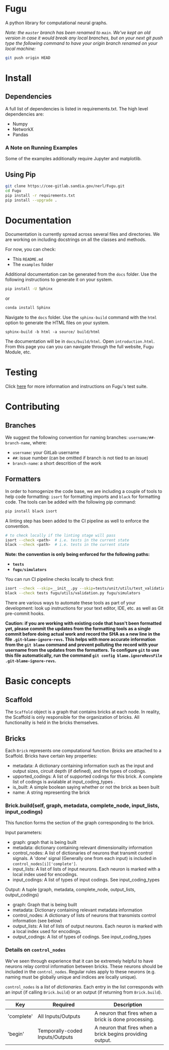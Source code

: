 # Fugu
A python library for computational neural graphs.

_Note: the `master` branch has been renamed to `main`. We've kept an old version in case it would break any local branches, but on your next git push type the following command to have your origin branch renamed on your local machine:_
```bash
git push origin HEAD
```

# Install

## Dependencies
A full list of dependencies is listed in requirements.txt.  The high level dependencies are:

- Numpy
- NetworkX
- Pandas

### A Note on Running Examples

Some of the examples additionally require Jupyter and matplotlib.


## Using Pip
```bash
git clone https://cee-gitlab.sandia.gov/nerl/Fugu.git
cd Fugu
pip install -r requirements.txt
pip install --upgrade .
```

# Documentation
Documentation is currently spread across several files and directories.  We are working on including docstrings on all the classes and methods.

For now, you can check:
- This `README.md`
- The `examples` folder


Additional documentation can be generated from the `docs` folder. Use the following instructions to generate it on your system.

```bash
pip install -U Sphinx
```
or
```bash
conda install Sphinx
```

Navigate to the `docs` folder.  Use the `sphinx-build` command with the `html` option to generate the HTML files on your system.
```
sphinx-build -b html -a source/ build/html
```
The documentation will be in `docs/build/html`.
Open `introduction.html`.  From this page you can you can navigate through the full website, Fugu Module, etc.

# Testing

Click [here](tests/README.md) for more information and instructions on Fugu's test suite.

# Contributing

## Branches

We suggest the following convention for naming branches: `username/##-branch-name`, where:
- `username`: your GitLab username
- `##`: issue number (can be omitted if branch is not tied to an issue)
- `branch-name`: a short descrition of the work

## Formatters

In order to homogenize the code base, we are including a couple of tools to help code formatting: `isort` for formatting imports and `black` for formatting code. The tools can be added with the following pip command:
```bash
pip install black isort
```

A linting step has been added to the CI pipeline as well to enforce the convention.
```bash
# to check locally if the linting stage will pass
isort --check <path>  # i.e. tests in the current state
black --check <path>  # i.e. tests in the current state
```

__Note: the convention is only being enforced for the following paths:__
- __`tests`__
- __`fugu/simulators`__

You can run CI pipeline checks locally to check first:
```bash
isort --check --skip=__init__.py --skip=tests/unit/utils/test_validation.py --filter-files tests fugu/utils/validation.py fugu/simulators
black --check tests fugu/utils/validation.py fugu/simulators
```

There are various ways to automate these tools as part of your development: look up instructions for your text editor, IDE, etc. as well as Git pre-commit hooks.

__Caution: if you are working with existing code that hasn't been formatted yet, please commit the updates from the formatting tools as a single commit before doing actual work and record the SHA as a new line in the file `.git-blame-ignore-revs`. This helps with more accurate information from the `git blame` command and prevent polluting the record with your username from the updates from the formatters. To configure `git` to use this file automatically, run the command `git config blame.ignoreRevsFile .git-blame-ignore-revs`.__

# Basic concepts

## Scaffold

The `Scaffold` object is a graph that contains bricks at each node.  In reality, the Scaffold is only responsible for the organization of bricks.  All functionality is held in the bricks themselves.


## Bricks

Each `Brick` represents one computational function.  Bricks are attached to a Scaffold.  Bricks have certain key properties:

- metadata:  A dictionary containing information such as the input and output sizes, circuit depth (if defined), and the types of codings.
- upported_codings:  A list of supported codings for this brick. A complete list of codings is avialable at input_coding_types .
- is_built:  A simple boolean saying whether or not the brick as been built
- name: A string representing the brick

### Brick.build(self, graph, metadata, complete_node, input_lists, input_codings)

This function forms the section of the graph corresponding to the brick.

Input parameters:
- graph: graph that is being built
- metadata: dictionary containing relevant dimensionality information
- control_nodes: A list of dictionaries of neurons that transmit control signals. A 'done' signal (Generally one from each input) is included in `control_nodes[i]['complete']`.
- input_lists: A list of lists of input neurons.  Each neuron is marked with a local index used for encodings.
- input_codings: A list of types of input codings.  See input_coding_types

Output:
A tuple (graph, metadata, complete_node, output_lists, output_codings)
- graph: Graph that is being built
- metadata: Dictionary containing relevant metadata information
- control_nodes: A dictionary of lists of neurons that transmists control information (see below)
- output_lists: A list of lists of output neurons.  Each neuron is marked with a local index used for encodings.
- output_codings: A list of types of codings.  See input_coding_types

### Details on `control_nodes`
We've seen through experience that it can be extremely helpful to have neurons relay control
information between bricks.  These neurons should be included in the `control_nodes`.  Regular
rules apply to these neurons (e.g. naming must be globally unique and indices are locally unique).

`control_nodes` is a *list* of *dictionaries*.  Each entry in the list corresponds with
an input (if calling `Brick.build`) or an output (if returning from `Brick.build`).

| Key | Required | Description |
| ------ | ------ | ------ |
| 'complete' | All Inputs/Outputs | A neuron that fires when a brick is done processing. |
| 'begin' | Temporally-coded Inputs/Outputs | A neuron that fires when a brick begins providing output. |
